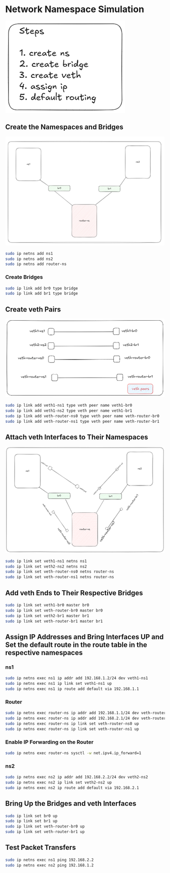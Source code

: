 # Network Namespace Simulation

![Steps](image.png)

## Create the Namespaces and Bridges

![Namespaces](image-1.png)

```sh
sudo ip netns add ns1
sudo ip netns add ns2
sudo ip netns add router-ns
```

### Create Bridges

```sh
sudo ip link add br0 type bridge
sudo ip link add br1 type bridge
```

## Create veth Pairs

![Veth Peers](image-2.png)

```sh
sudo ip link add veth1-ns1 type veth peer name veth1-br0
sudo ip link add veth1-ns2 type veth peer name veth1-br1
sudo ip link add veth-router-ns0 type veth peer name veth-router-br0
sudo ip link add veth-router-ns1 type veth peer name veth-router-br1
```

## Attach veth Interfaces to Their Namespaces

![Attach the namespaces and their veth peers](image-3.png)

```sh
sudo ip link set veth1-ns1 netns ns1
sudo ip link set veth2-ns2 netns ns2
sudo ip link set veth-router-ns0 netns router-ns
sudo ip link set veth-router-ns1 netns router-ns
```

## Add veth Ends to Their Respective Bridges

```sh
sudo ip link set veth1-br0 master br0
sudo ip link set veth-router-br0 master br0
sudo ip link set veth2-br1 master br1
sudo ip link set veth-router-br1 master br1
```

## Assign IP Addresses and Bring Interfaces UP and Set the default route in the route table in the respective namespaces

### ns1

```sh
sudo ip netns exec ns1 ip addr add 192.168.1.2/24 dev veth1-ns1
sudo ip netns exec ns1 ip link set veth1-ns1 up
sudo ip netns exec ns1 ip route add default via 192.168.1.1
```

### Router

```sh
sudo ip netns exec router-ns ip addr add 192.168.1.1/24 dev veth-router-ns0
sudo ip netns exec router-ns ip addr add 192.168.2.1/24 dev veth-router-ns1
sudo ip netns exec router-ns ip link set veth-router-ns0 up
sudo ip netns exec router-ns ip link set veth-router-ns1 up
```

### Enable IP Forwarding on the Router

```sh
sudo ip netns exec router-ns sysctl -w net.ipv4.ip_forward=1
```

### ns2

```sh
sudo ip netns exec ns2 ip addr add 192.168.2.2/24 dev veth2-ns2
sudo ip netns exec ns2 ip link set veth2-ns2 up
sudo ip netns exec ns2 ip route add default via 192.168.2.1
```

## Bring Up the Bridges and veth Interfaces

```sh
sudo ip link set br0 up
sudo ip link set br1 up
sudo ip link set veth-router-br0 up
sudo ip link set veth-router-br1 up
```

## Test Packet Transfers

```sh
sudo ip netns exec ns1 ping 192.168.2.2
sudo ip netns exec ns2 ping 192.168.1.2
```
